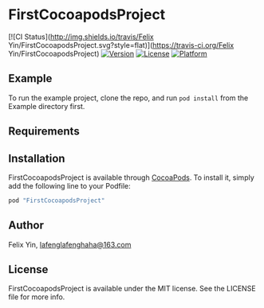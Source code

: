 # FirstCocoapodsProject

[![CI Status](http://img.shields.io/travis/Felix Yin/FirstCocoapodsProject.svg?style=flat)](https://travis-ci.org/Felix Yin/FirstCocoapodsProject)
[![Version](https://img.shields.io/cocoapods/v/FirstCocoapodsProject.svg?style=flat)](http://cocoapods.org/pods/FirstCocoapodsProject)
[![License](https://img.shields.io/cocoapods/l/FirstCocoapodsProject.svg?style=flat)](http://cocoapods.org/pods/FirstCocoapodsProject)
[![Platform](https://img.shields.io/cocoapods/p/FirstCocoapodsProject.svg?style=flat)](http://cocoapods.org/pods/FirstCocoapodsProject)

## Example

To run the example project, clone the repo, and run `pod install` from the Example directory first.

## Requirements

## Installation

FirstCocoapodsProject is available through [CocoaPods](http://cocoapods.org). To install
it, simply add the following line to your Podfile:

```ruby
pod "FirstCocoapodsProject"
```

## Author

Felix Yin, lafenglafenghaha@163.com

## License

FirstCocoapodsProject is available under the MIT license. See the LICENSE file for more info.
